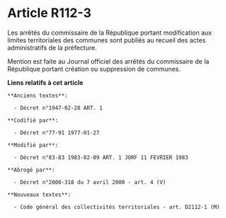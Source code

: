 # Article R112-3

Les arrêtés du commissaire de la République portant modification aux limites territoriales des communes sont publiés au
recueil des actes administratifs de la préfecture.

Mention est faite au Journal officiel des arrêtés du commissaire de la République portant création ou suppression de
communes.

**Liens relatifs à cet article**

	**Anciens textes**:

	  - Décret n°1947-02-28 ART. 1

	**Codifié par**:

	  - Décret n°77-91 1977-01-27

	**Modifié par**:

	  - Décret n°83-83 1983-02-09 ART. 1 JORF 11 FEVRIER 1983

	**Abrogé par**:

	  - Décret n°2000-318 du 7 avril 2000 - art. 4 (V)

	**Nouveaux textes**:

	  - Code général des collectivités territoriales - art. D2112-1 (M)
